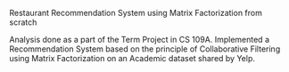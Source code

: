 Restaurant Recommendation System using Matrix Factorization from scratch

Analysis done as a part of the Term Project in CS 109A.
Implemented a Recommendation System based on the principle of Collaborative Filtering using Matrix Factorization on an Academic dataset shared by Yelp.
